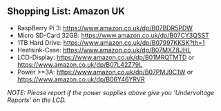 ## Shopping List: Amazon UK

* RaspBerry Pi 3: https://www.amazon.co.uk/dp/B07BDR5PDW
* Micro SD-Card 32GB: https://www.amazon.co.uk/dp/B07CY3QSST
* 1TB Hard Drive: https://www.amazon.co.uk/dp/B07997KKSK?th=1
* Heatsink-Case: https://www.amazon.co.uk/dp/B07MXZ8JHL
* LCD-Display: https://www.amazon.co.uk/dp/B01MRQTMTD or https://www.amazon.co.uk/dp/B07L42Z79L
* Power >=3A: https://www.amazon.co.uk/dp/B07PMJ9C1W or https://www.amazon.co.uk/dp/B06Y46YRVR

*NOTE: Please report if the power supplies above give you 'Undervoltage Reports' on the LCD.*
